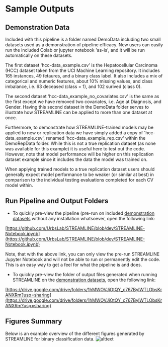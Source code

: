 # Sample Outputs

## Demonstration Data

Included with this pipeline is a folder named DemoData including two small datasets used as a
demonstration of pipeline efficacy. New users can easily run the included Colab or jupyter notebook
'as-is', and it will be run automatically on these datasets.

The first dataset 'hcc-data_example.csv' is the Hepatocellular Carcinoma (HCC) dataset taken from the UCI
Machine Learning repository. It includes 165 instances, 49 fetaures, and a binary class label.
It also includes a mix of categorical and numeric features, about 10% missing values, and class imbalance,
i.e. 63 deceased (class = 1), and 102 surived (class 0).

The second dataset 'hcc-data_example_no_covariates.csv' is the same as the first except we have
removed two covariates, i.e. Age at Diagnosis, and Gender. Having this second dataset in the DemoData folder serves to
illustrate how STREAMLINE can be applied to more than one dataset at once.

Furthermore, to demonstrate how STREAMLINE-trained models may be applied to
new or replication data we have simply added a copy of 'hcc-data_example.csv', renamed 'hcc-data_example_rep.csv' within the DemoRepData folder.
While this is not a true replication dataset (as none was available for this example) it is useful here to test out the code. However, note that model performance will be higher on this replication dataset example since it includes the data the model was trained on.

When applying trained models to a true replication dataset users should generally expect model performance to be weaker (or similar at best) in comparison to the individual testing evaluations completed for each CV model within.


## Run Pipeline and Output Folders
* To quickly pre-view the pipeline (pre-run on included [demonstration datasets](#demonstration-data) without any installation whatsoever, open the following link:

[https://github.com/UrbsLab/STREAMLINE/blob/dev/STREAMLINE-Notebook.ipynb](https://github.com/UrbsLab/STREAMLINE/blob/dev/STREAMLINE-Notebook.ipynb)

Note, that with the above link, you can only view the pre-run STREAMLINE Jupyter Notebook and will not be able to run or permanently edit the code. This is an easy way to get a feel for what the pipeline is and does.

* To quickly pre-view the folder of output files generated when running STREAMLINE on the [demonstration datasets](#demonstration-data), open the following link:

[https://drive.google.com/drive/folders/1hMWOVJiOtQY_c767BylWTLObsKrANXRm?usp=sharing](https://drive.google.com/drive/folders/1hMWOVJiOtQY_c767BylWTLObsKrANXRm?usp=sharing)

## Figures Summary
Below is an example overview of the different figures generated by STREAMLINE for binary classification data.
![alttext](pictures/STREAMLINE_Figures.png)
